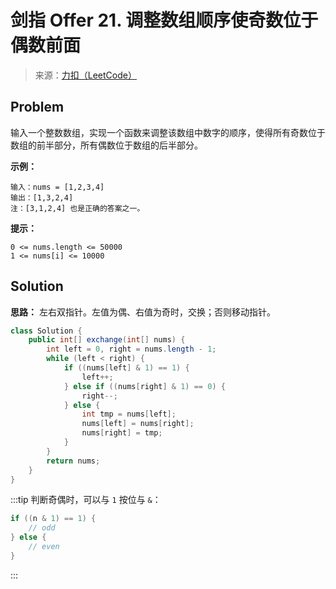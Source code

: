 # 剑指 Offer 21. 调整数组顺序使奇数位于偶数前面

> 来源：[力扣（LeetCode）](https://leetcode-cn.com/problems/diao-zheng-shu-zu-shun-xu-shi-qi-shu-wei-yu-ou-shu-qian-mian-lcof)

## Problem

输入一个整数数组，实现一个函数来调整该数组中数字的顺序，使得所有奇数位于数组的前半部分，所有偶数位于数组的后半部分。

**示例：**

```
输入：nums = [1,2,3,4]
输出：[1,3,2,4] 
注：[3,1,2,4] 也是正确的答案之一。
```

**提示：**

```
0 <= nums.length <= 50000
1 <= nums[i] <= 10000
```

## Solution

**思路：** 左右双指针。左值为偶、右值为奇时，交换；否则移动指针。

```java
class Solution {
    public int[] exchange(int[] nums) {
        int left = 0, right = nums.length - 1;
        while (left < right) {
            if ((nums[left] & 1) == 1) {
                left++;
            } else if ((nums[right] & 1) == 0) {
                right--;
            } else {
                int tmp = nums[left];
                nums[left] = nums[right];
                nums[right] = tmp;
            }
        }
        return nums;
    }
}
```

:::tip
判断奇偶时，可以与 `1` 按位与 `&`：

```java
if ((n & 1) == 1) {
    // odd
} else {
    // even
}
```

:::
